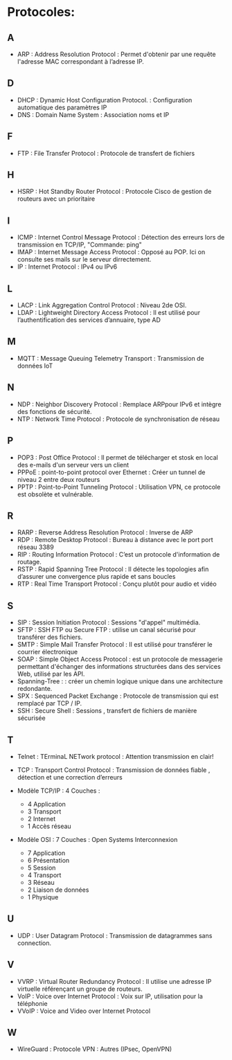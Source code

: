 # Protocoles:

## A
- ARP            :  Address Resolution Protocol            : Permet d'obtenir par une requête l'adresse MAC correspondant à l’adresse IP.
## D
- DHCP           :  Dynamic Host Configuration Protocol.   : Configuration automatique des paramètres IP 
- DNS            :  Domain Name System                     : Association noms et IP
## F
- FTP            :  File Transfer Protocol                 : Protocole de transfert de fichiers
##  H
- HSRP           :  Hot Standby Router Protocol            : Protocole Cisco de gestion de routeurs avec un prioritaire 
## I
- ICMP           :  Internet Control Message Protocol      : Détection des erreurs lors de transmission en TCP/IP, "Commande: ping"
- IMAP           :  Internet Message Access Protocol       : Opposé au POP. Ici on consulte ses mails sur le serveur dirrectement.
- IP             :  Internet Protocol                      : IPv4 ou IPv6
## L
- LACP           :  Link Aggregation Control Protocol      : Niveau 2de OSI.
- LDAP           :  Lightweight Directory Access Protocol  : Il est utilisé pour l’authentification des services d’annuaire, type AD
## M
- MQTT           :  Message Queuing Telemetry Transport    : Transmission de données IoT
## N
- NDP            : Neighbor Discovery Protocol             : Remplace ARPpour IPv6 et intègre des fonctions de sécurité.
- NTP            :  Network Time Protocol                  : Protocole de synchronisation de réseau
## P
- POP3           :  Post Office Protocol                   : Il permet de télécharger et stosk en local des e-mails d'un serveur vers un client  
- PPPoE          :  point-to-point protocol over Ethernet  : Créer un tunnel de niveau 2 entre deux routeurs
- PPTP           :  Point-to-Point Tunneling Protocol      : Utilisation VPN, ce protocole est obsolète et vulnérable.
## R
- RARP           :  Reverse Address Resolution Protocol    : Inverse de ARP
- RDP            :  Remote Desktop Protocol                : Bureau à distance avec le port port réseau 3389 
- RIP            :  Routing Information Protocol           : C’est un protocole d'information de routage.
- RSTP           :  Rapid Spanning Tree Protocol           : Il détecte les topologies afin d’assurer une convergence plus rapide et sans boucles
- RTP            :  Real Time Transport Protocol           : Conçu plutôt pour audio et vidéo
## S
- SIP            :  Session Initiation Protocol            : Sessions "d'appel" multimédia.
- SFTP           :  SSH FTP ou Secure FTP                  : utilise un canal sécurisé pour transférer des fichiers.
- SMTP           :  Simple Mail Transfer Protocol          : Il est utilisé pour transférer le courrier électronique
- SOAP           :  Simple Object Access Protocol          :  est un protocole de messagerie permettant d'échanger des informations structurées dans des services Web, utilisé par les API.
- Spanning-Tree  :                                         : créer un chemin logique unique dans une architecture redondante.
- SPX            :  Sequenced Packet Exchange              : Protocole de transmission qui est remplacé par TCP / IP.
- SSH            :  Secure Shell                           : Sessions , transfert de fichiers de manière sécurisée
## T
- Telnet         :  TErminaL NETwork protocol              : Attention transmission en clair!
- TCP            :  Transport Control Protocol             : Transmission de données fiable , détection et une correction d’erreurs
- Modèle TCP/IP  : 4 Couches :  
  * 4  Application
  * 3  Transport
  * 2  Internet
  * 1  Accès réseau
  
- Modèle OSI     : 7 Couches :   Open Systems Interconnexion 
   * 7  Application
   * 6  Présentation
   * 5  Session 
   * 4  Transport
   * 3  Réseau
   * 2  Liaison de données
   * 1  Physique

## U
- UDP            :  User Datagram Protocol                 : Transmission de datagrammes sans connection.
## V
- VVRP           :  Virtual Router Redundancy Protocol     : Il utilise une adresse IP virtuelle référençant un groupe de routeurs.
- VoIP           :  Voice over Internet Protocol           : Voix sur IP, utilisation pour la téléphonie
- VVoIP          :  Voice and Video over Internet Protocol 
## W
- WireGuard      :  Protocole VPN                          : Autres (IPsec, OpenVPN)
